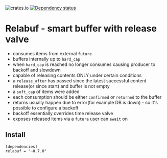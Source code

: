 ![crates.io](https://img.shields.io/crates/v/relabuf.svg)
[![Dependency status](https://deps.rs/repo/github/let4be/relabuf/status.svg)](https://deps.rs/repo/github/let4be/relabuf)

# Relabuf - smart buffer with release valve
 - consumes items from external `future`
 - buffers internally up to `hard_cap`
 - when `hard_cap` is reached no longer consumes causing producer to backoff and slowdown
 - capable of releasing contents ONLY under certain conditions
 - a `release_after` has passed since the latest successful content release(or since start) and buffer is not empty
 - a `soft_cap` of items were added
 - each consumption should be either `confirmed` or `returned` to the buffer
 - returns usually happen due to error(for example DB is down) - so it's possible to configure a backoff
 - backoff essentially overrides time release valve
 - exposes released items via a `future` user can `await` on
## Install

```
[dependencies]
relabuf = "~0.7.0"
```

